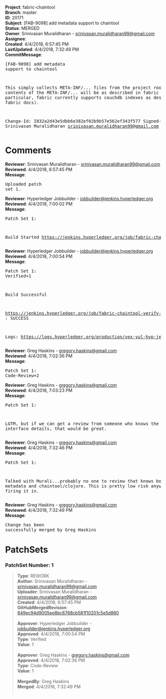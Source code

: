 <strong>Project</strong>: fabric-chaintool<br><strong>Branch</strong>: master<br><strong>ID</strong>: 20171<br><strong>Subject</strong>: [FAB-9098] add metadata support to chaintool<br><strong>Status</strong>: MERGED<br><strong>Owner</strong>: Srinivasan Muralidharan - srinivasan.muralidharan99@gmail.com<br><strong>Assignee</strong>:<br><strong>Created</strong>: 4/4/2018, 6:57:45 PM<br><strong>LastUpdated</strong>: 4/4/2018, 7:32:49 PM<br><strong>CommitMessage</strong>:<br><pre>[FAB-9098] add metadata support to chaintool

This simply collects META-INF/... files from the project root. The
contents of the META-INF/... will be as described in fabric docs
(in particular, fabric currently supports couchdb indexes as
described in fabric docs).

Change-Id: I832a2d43e5dbb6e382ef02b9b57e562ef343f577
Signed-off-by: Srinivasan Muralidharan <srinivasan.muralidharan99@gmail.com>
</pre><h1>Comments</h1><strong>Reviewer</strong>: Srinivasan Muralidharan - srinivasan.muralidharan99@gmail.com<br><strong>Reviewed</strong>: 4/4/2018, 6:57:45 PM<br><strong>Message</strong>: <pre>Uploaded patch set 1.</pre><strong>Reviewer</strong>: Hyperledger Jobbuilder - jobbuilder@jenkins.hyperledger.org<br><strong>Reviewed</strong>: 4/4/2018, 7:00:02 PM<br><strong>Message</strong>: <pre>Patch Set 1:

Build Started https://jenkins.hyperledger.org/job/fabric-chaintool-verify-x86_64/111/</pre><strong>Reviewer</strong>: Hyperledger Jobbuilder - jobbuilder@jenkins.hyperledger.org<br><strong>Reviewed</strong>: 4/4/2018, 7:00:54 PM<br><strong>Message</strong>: <pre>Patch Set 1: Verified+1

Build Successful 

https://jenkins.hyperledger.org/job/fabric-chaintool-verify-x86_64/111/ : SUCCESS

Logs: https://logs.hyperledger.org/production/vex-yul-hyp-jenkins-3/fabric-chaintool-verify-x86_64/111</pre><strong>Reviewer</strong>: Greg Haskins - gregory.haskins@gmail.com<br><strong>Reviewed</strong>: 4/4/2018, 7:02:36 PM<br><strong>Message</strong>: <pre>Patch Set 1: Code-Review+2</pre><strong>Reviewer</strong>: Greg Haskins - gregory.haskins@gmail.com<br><strong>Reviewed</strong>: 4/4/2018, 7:03:23 PM<br><strong>Message</strong>: <pre>Patch Set 1:

LGTM, but if we can get a review from someone who knows the metadata interface details, that would be great.</pre><strong>Reviewer</strong>: Greg Haskins - gregory.haskins@gmail.com<br><strong>Reviewed</strong>: 4/4/2018, 7:32:46 PM<br><strong>Message</strong>: <pre>Patch Set 1:

Talked with Murali...probably no one to review that knows both metadata and chaintool/clojure.  This is pretty low risk anyway, so firing it in.</pre><strong>Reviewer</strong>: Greg Haskins - gregory.haskins@gmail.com<br><strong>Reviewed</strong>: 4/4/2018, 7:32:49 PM<br><strong>Message</strong>: <pre>Change has been successfully merged by Greg Haskins</pre><h1>PatchSets</h1><h3>PatchSet Number: 1</h3><blockquote><strong>Type</strong>: REWORK<br><strong>Author</strong>: Srinivasan Muralidharan - srinivasan.muralidharan99@gmail.com<br><strong>Uploader</strong>: Srinivasan Muralidharan - srinivasan.muralidharan99@gmail.com<br><strong>Created</strong>: 4/4/2018, 6:57:45 PM<br><strong>GitHubMergedRevision</strong>: [649ec94d9005ee8bc6768cb581f10201c5e5d860](https://github.com/hyperledger-gerrit-archive/fabric-chaintool/commit/649ec94d9005ee8bc6768cb581f10201c5e5d860)<br><br><strong>Approver</strong>: Hyperledger Jobbuilder - jobbuilder@jenkins.hyperledger.org<br><strong>Approved</strong>: 4/4/2018, 7:00:54 PM<br><strong>Type</strong>: Verified<br><strong>Value</strong>: 1<br><br><strong>Approver</strong>: Greg Haskins - gregory.haskins@gmail.com<br><strong>Approved</strong>: 4/4/2018, 7:02:36 PM<br><strong>Type</strong>: Code-Review<br><strong>Value</strong>: 1<br><br><strong>MergedBy</strong>: Greg Haskins<br><strong>Merged</strong>: 4/4/2018, 7:32:49 PM<br><br></blockquote>